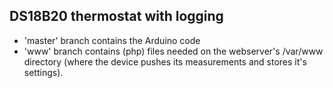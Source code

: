 ## DS18B20 thermostat with logging

- 'master' branch contains the Arduino code
- 'www' branch contains (php) files needed on the webserver's /var/www directory (where the device pushes its measurements and stores it's settings).
